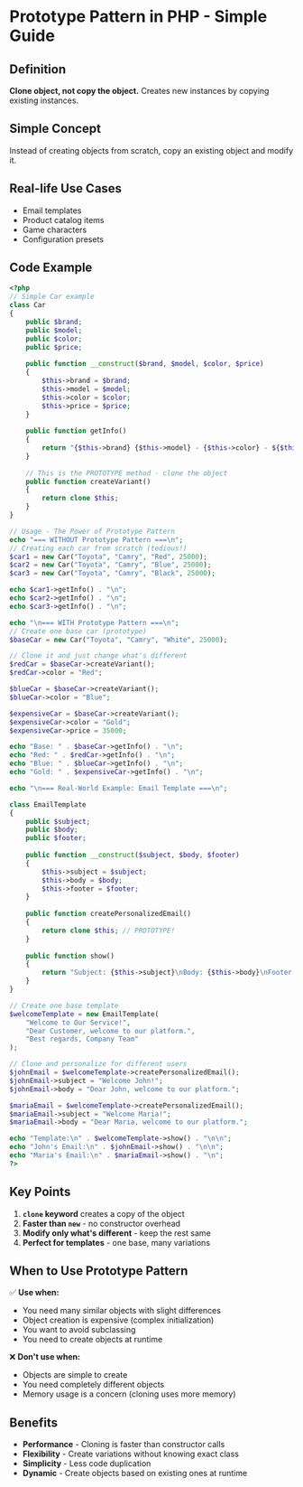 # Prototype Pattern in PHP - Simple Guide

## Definition
**Clone object, not copy the object.** Creates new instances by copying existing instances.

## Simple Concept
Instead of creating objects from scratch, copy an existing object and modify it.

## Real-life Use Cases
- Email templates
- Product catalog items  
- Game characters
- Configuration presets

## Code Example

```php
<?php
// Simple Car example
class Car 
{
    public $brand;
    public $model;
    public $color;
    public $price;
    
    public function __construct($brand, $model, $color, $price) 
    {
        $this->brand = $brand;
        $this->model = $model;
        $this->color = $color;
        $this->price = $price;
    }
    
    public function getInfo() 
    {
        return "{$this->brand} {$this->model} - {$this->color} - ${$this->price}";
    }
    
    // This is the PROTOTYPE method - clone the object
    public function createVariant() 
    {
        return clone $this;
    }
}

// Usage - The Power of Prototype Pattern
echo "=== WITHOUT Prototype Pattern ===\n";
// Creating each car from scratch (tedious!)
$car1 = new Car("Toyota", "Camry", "Red", 25000);
$car2 = new Car("Toyota", "Camry", "Blue", 25000);
$car3 = new Car("Toyota", "Camry", "Black", 25000);

echo $car1->getInfo() . "\n";
echo $car2->getInfo() . "\n";
echo $car3->getInfo() . "\n";

echo "\n=== WITH Prototype Pattern ===\n";
// Create one base car (prototype)
$baseCar = new Car("Toyota", "Camry", "White", 25000);

// Clone it and just change what's different
$redCar = $baseCar->createVariant();
$redCar->color = "Red";

$blueCar = $baseCar->createVariant();
$blueCar->color = "Blue";

$expensiveCar = $baseCar->createVariant();
$expensiveCar->color = "Gold";
$expensiveCar->price = 35000;

echo "Base: " . $baseCar->getInfo() . "\n";
echo "Red: " . $redCar->getInfo() . "\n";
echo "Blue: " . $blueCar->getInfo() . "\n";
echo "Gold: " . $expensiveCar->getInfo() . "\n";

echo "\n=== Real-World Example: Email Template ===\n";

class EmailTemplate 
{
    public $subject;
    public $body;
    public $footer;
    
    public function __construct($subject, $body, $footer) 
    {
        $this->subject = $subject;
        $this->body = $body;
        $this->footer = $footer;
    }
    
    public function createPersonalizedEmail() 
    {
        return clone $this; // PROTOTYPE!
    }
    
    public function show() 
    {
        return "Subject: {$this->subject}\nBody: {$this->body}\nFooter: {$this->footer}";
    }
}

// Create one base template
$welcomeTemplate = new EmailTemplate(
    "Welcome to Our Service!", 
    "Dear Customer, welcome to our platform.", 
    "Best regards, Company Team"
);

// Clone and personalize for different users
$johnEmail = $welcomeTemplate->createPersonalizedEmail();
$johnEmail->subject = "Welcome John!";
$johnEmail->body = "Dear John, welcome to our platform.";

$mariaEmail = $welcomeTemplate->createPersonalizedEmail();
$mariaEmail->subject = "Welcome Maria!";
$mariaEmail->body = "Dear Maria, welcome to our platform.";

echo "Template:\n" . $welcomeTemplate->show() . "\n\n";
echo "John's Email:\n" . $johnEmail->show() . "\n\n";
echo "Maria's Email:\n" . $mariaEmail->show() . "\n";
?>
```

## Key Points

1. **`clone` keyword** creates a copy of the object
2. **Faster than `new`** - no constructor overhead  
3. **Modify only what's different** - keep the rest same
4. **Perfect for templates** - one base, many variations

## When to Use Prototype Pattern

✅ **Use when:**
- You need many similar objects with slight differences
- Object creation is expensive (complex initialization)
- You want to avoid subclassing
- You need to create objects at runtime

❌ **Don't use when:**
- Objects are simple to create
- You need completely different objects
- Memory usage is a concern (cloning uses more memory)

## Benefits

- **Performance** - Cloning is faster than constructor calls
- **Flexibility** - Create variations without knowing exact class
- **Simplicity** - Less code duplication
- **Dynamic** - Create objects based on existing ones at runtime
